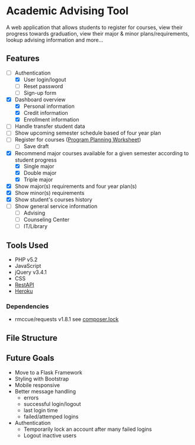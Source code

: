 # Academic Advising Tool

A web application that allows students to register for courses, view their progress towards graduation, view their major & minor plans/requirements, lookup advising information and more...

## Features
- [ ] Authentication
	- [x] User login/logout
	- [ ] Reset password
	- [ ] Sign-up form
- [x] Dashboard overview
	- [x] Personal information
	- [x] Credit information
	- [x] Enrollment information
- [ ] Handle transfer student data
- [ ] Show upcoming semester schedule based of four year plan
- [ ] Register for courses ([Program Planning Worksheet](https://www.salisbury.edu/academic-offices/advising-center/_files/Program_Planning_Worksheet.docx))
	- [ ] Save draft
- [x] Recommend major courses available for a given semester according to student progress
	- [x] Single major
	- [x] Double major
	- [x] Triple major
- [x] Show major(s) requirements and four year plan(s)
- [x] Show minor(s) requirements
- [x] Show student's courses history
- [ ] Show general service information
	- [ ] Advising
	- [ ] Counseling Center
	- [ ] IT/Library

## Tools Used
- PHP v5.2
- JavaScript
- jQuery v3.4.1
- CSS
- [RestAPI](https://github.com/quincden/COSC425AATRestAPI)
- [Heroku](https://cosc426website.herokuapp.com/)

### Dependencies
- rmccue/requests v1.8.1 see [composer.lock](https://github.com/quincden/COSC426AATWebsite/blob/main/composer.lock)

## File Structure

## Future Goals
- Move to a Flask Framework
- Styling with Bootstrap
- Mobile responsive
- Better message handling
	- errors
	- successful login/logout
	- last login time
	- failed/attemped logins
- Authentication
	- Temporarily lock an account after many failed logins
	- Logout inactive users
